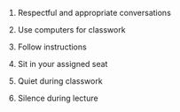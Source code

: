 1) Respectful and appropriate conversations

2) Use computers for classwork

3) Follow instructions

4) Sit in your assigned seat

5) Quiet during classwork

6) Silence during lecture
